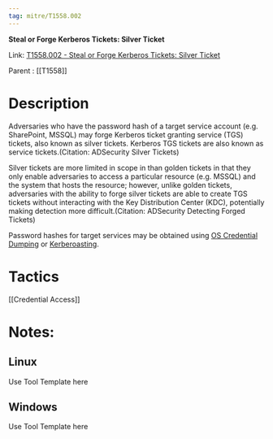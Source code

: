 ```yaml
---
tag: mitre/T1558.002
---
```


**Steal or Forge Kerberos Tickets: Silver Ticket**

Link: [T1558.002 - Steal or Forge Kerberos Tickets: Silver Ticket](https://attack.mitre.org/techniques/T1558/002)

Parent : [[T1558]]


# Description

Adversaries who have the password hash of a target service account (e.g. SharePoint, MSSQL) may forge Kerberos ticket granting service (TGS) tickets, also known as silver tickets. Kerberos TGS tickets are also known as service tickets.(Citation: ADSecurity Silver Tickets)

Silver tickets are more limited in scope in than golden tickets in that they only enable adversaries to access a particular resource (e.g. MSSQL) and the system that hosts the resource; however, unlike golden tickets, adversaries with the ability to forge silver tickets are able to create TGS tickets without interacting with the Key Distribution Center (KDC), potentially making detection more difficult.(Citation: ADSecurity Detecting Forged Tickets)

Password hashes for target services may be obtained using [OS Credential Dumping](https://attack.mitre.org/techniques/T1003) or [Kerberoasting](https://attack.mitre.org/techniques/T1558/003).

# Tactics


[[Credential Access]]


# Notes:

## Linux

Use Tool Template here

## Windows

Use Tool Template here